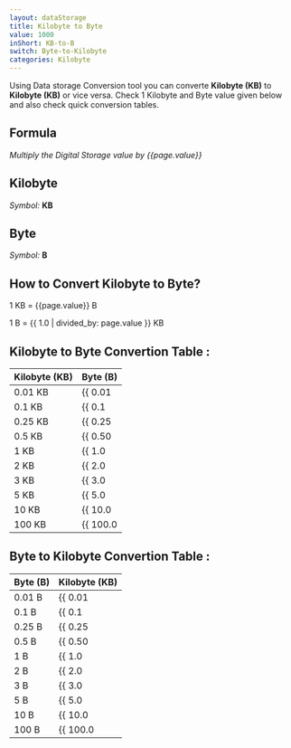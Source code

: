 ```yaml
---
layout: dataStorage
title: Kilobyte to Byte
value: 1000
inShort: KB-to-B
switch: Byte-to-Kilobyte
categories: Kilobyte
---
```


Using Data storage Conversion tool you can converte **Kilobyte (KB)** to **Kilobyte (KB)** or vice versa. Check 1 Kilobyte and Byte value given below and also check quick conversion tables.

## Formula
*Multiply the Digital Storage value by {{page.value}}*

## Kilobyte
*Symbol:* **KB**

## Byte
*Symbol:* **B**

## How to Convert Kilobyte to Byte?

1 KB = {{page.value}} B

1 B = {{ 1.0 | divided_by: page.value }} KB


## Kilobyte to Byte Convertion Table :

| Kilobyte (KB) | Byte (B) |
| ---- | ---- |
| 0.01 KB | {{ 0.01 | times: page.value | round: 12 }} B |
| 0.1 KB | {{ 0.1 | times: page.value | round: 12 }} B |
| 0.25 KB | {{ 0.25 | times: page.value | round: 12 }} B |
| 0.5 KB | {{ 0.50 | times: page.value | round: 12 }} B |
| 1 KB | {{ 1.0 | times: page.value | round: 12 }} B |
| 2 KB | {{ 2.0 | times: page.value | round: 12 }} B |
| 3 KB | {{ 3.0 | times: page.value | round: 12 }} B |
| 5 KB | {{ 5.0 | times: page.value | round: 12 }} B |
| 10 KB | {{ 10.0 | times: page.value | round: 12 }} B |
| 100 KB | {{ 100.0 | times: page.value | round: 12 }} B |

## Byte to Kilobyte Convertion Table :

| Byte (B) | Kilobyte (KB) |
| ---- | ---- |
| 0.01 B | {{ 0.01 | divided_by: page.value | round: 12 }} KB |
| 0.1 B | {{ 0.1 | divided_by: page.value | round: 12 }} KB |
| 0.25 B | {{ 0.25 | divided_by: page.value | round: 12 }} KB |
| 0.5 B | {{ 0.50 | divided_by: page.value | round: 12 }} KB |
| 1 B | {{ 1.0 | divided_by: page.value | round: 12 }} KB |
| 2 B | {{ 2.0 | divided_by: page.value | round: 12 }} KB |
| 3 B | {{ 3.0 | divided_by: page.value | round: 12 }} KB |
| 5 B | {{ 5.0 | divided_by: page.value | round: 12 }} KB |
| 10 B | {{ 10.0 | divided_by: page.value | round: 12 }} KB |
| 100 B | {{ 100.0 | divided_by: page.value | round: 12 }} KB |


<script>
document.getElementById('selectInput')[4].selected = true
document.getElementById('selectOutput')[1].selected = true
</script>
